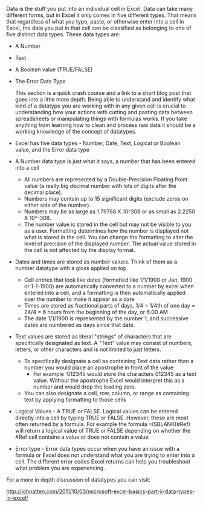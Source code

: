 
  Data is the stuff you put into an individual cell in Excel. Data can take many different forms, but in Excel it only comes in five different types. That means that regardless of what you type, paste, or otherwise enter into a cell in Excel, the data you put in that cell can be classified as belonging to one of five distinct data types. These data types are:
  
* A Number
* Text
* A Boolean value (TRUE/FALSE)
* The Error Data Type

  This section is a quick crash course and a link to a short blog post that goes into a little more depth. Being able to understand and identify what kind of a datatype you are working with in any given cell is crucial to understanding how your actions with cutting and pasting data between spreadsheets or manipulating things with formulas works. If you take anything from learning how to clean and process raw data it should be a working knowledge of the concept of datatypes.

* Excel has five data types - Number, Date, Text, Logical or Boolean value, and the Error data type

* A Number data type is just what it says, a number that has been entered into a cell
  * All numbers are represented by a Double-Precision Floating Point value (a really big decimal number with lots of digits after the decimal place).
  * Numbers may contain up to 15 significant digits (exclude zeros on either side of the number).
  * Numbers may be as large as 1.79768 X 10^308 or as small as 2.2250 X 10^-308.
  * The number value is stored in the cell but may not be visible to you as a user. Formatting determines how the number is displayed not what is stored in the cell. You can change the formatting to alter the level of precision of the displayed number. The actual value stored in the cell is not affected by the display format.

* Dates and times are stored as number values. Think of them as a number datatype with a gloss applied on top.
    * Cell entries that look like dates (formatted like 1/1/1900 or Jan, 1900 or 1-1-1900) are automatically converted to a number by excel when entered into a cell, and a formatting is then automatically applied over the number to make it appear as a date
    * Times are stored as fractional parts of days. 1/4 = 1/4th of one day = 24/4 = 6 hours from the beginning of the day, or 6:00 AM
    * The date 1/1/1900 is represented by the number 1, and successive dates are numbered as days since that date.

* Text values are stored as literal "strings" of characters that are specifically designated as text. A "Text" value may consist of numbers, letters, or other characters and is not limited to just letters.
  * To specifically designate a cell as containing Text data rather than a number you would place an apostrophe in front of the value
    * For example '012345 would store the characters 012345 as a text value. Without the apostrophe Excel would interpret this as a number and would drop the leading zero.
  * You can also designate a cell, row, column, or range as containing text by applying formatting to those cells

* Logical Values - A TRUE or FALSE. Logical values can be entered directly into a cell by typing TRUE or FALSE. However, these are most often returned by a formula. For example the formula =ISBLANK(#Ref) will return a logical value of TRUE or FALSE depending on whether the #Ref cell contains a value or does not contain a value

* Error type - Error data types occur when you have an issue with a formula or Excel does not understand what you are trying to enter into a cell. The different error codes Excel returns can help you troubleshoot what problem you are experiencing.

For a more in depth discussion of datatypes you can visit:

http://johnatten.com/2011/10/03/microsoft-excel-basics-part-ii-data-types-in-excel/
